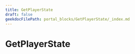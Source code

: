 ```yaml
---
title: GetPlayerState
draft: false
geekdocFilePath: portal_blocks/GetPlayerState/_index.md
---
```

# GetPlayerState